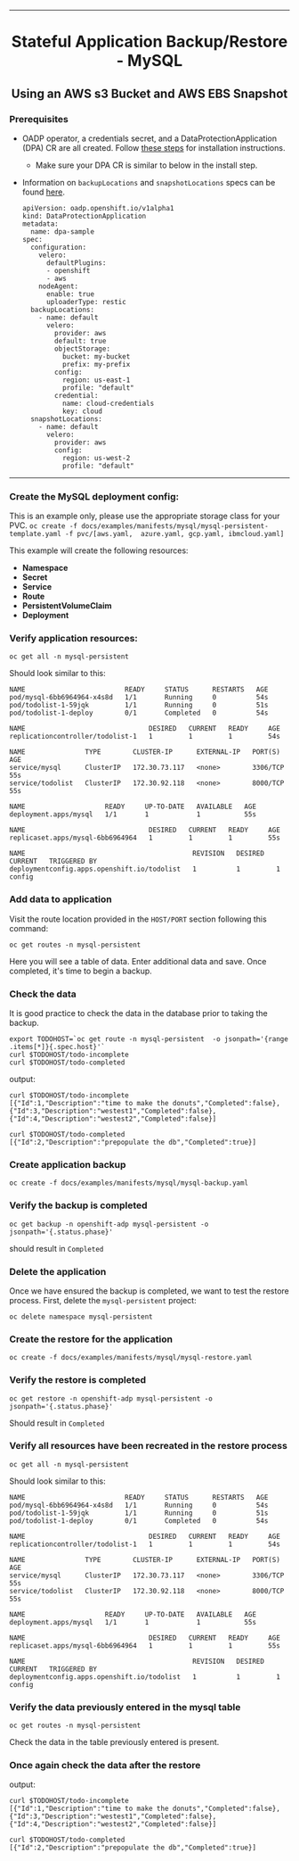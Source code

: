 <hr style="height:1px;border:none;color:#333;">
<h1 align="center">Stateful Application Backup/Restore - MySQL</h1>
<h2 align="center">Using an AWS s3 Bucket and AWS EBS Snapshot</h2>

### Prerequisites
* OADP operator, a credentials secret, and a DataProtectionApplication (DPA) CR
  are all created. Follow [these steps](/docs/install_olm.md) for installation instructions.

  - Make sure your DPA CR is similar to below in the install step.

* Information on `backupLocations` and `snapshotLocations` specs
  can be found [here](/docs/config/bsl_and_vsl.md).


    ```
    apiVersion: oadp.openshift.io/v1alpha1
    kind: DataProtectionApplication
    metadata:
      name: dpa-sample
    spec:
      configuration:
        velero:
          defaultPlugins:
          - openshift
          - aws
        nodeAgent:
          enable: true
          uploaderType: restic
      backupLocations:
        - name: default
          velero:
            provider: aws
            default: true
            objectStorage:
              bucket: my-bucket
              prefix: my-prefix
            config:
              region: us-east-1
              profile: "default"
            credential:
              name: cloud-credentials
              key: cloud
      snapshotLocations:
        - name: default
          velero:
            provider: aws
            config:
              region: us-west-2
              profile: "default"

    ```

<hr style="height:1px;border:none;color:#333;">

### Create the MySQL deployment config:

This is an example only, please use the appropriate storage class for your PVC.
`oc create -f docs/examples/manifests/mysql/mysql-persistent-template.yaml -f pvc/[aws.yaml,  azure.yaml, gcp.yaml, ibmcloud.yaml]`

This example will create the following resources:
* **Namespace**
* **Secret**
* **Service**
* **Route**
* **PersistentVolumeClaim**
* **Deployment**

### Verify application resources:

`oc get all -n mysql-persistent`

Should look similar to this:

```
NAME                         READY     STATUS      RESTARTS   AGE
pod/mysql-6bb6964964-x4s8d   1/1       Running     0          54s
pod/todolist-1-59jqk         1/1       Running     0          51s
pod/todolist-1-deploy        0/1       Completed   0          54s

NAME                               DESIRED   CURRENT   READY     AGE
replicationcontroller/todolist-1   1         1         1         54s

NAME               TYPE        CLUSTER-IP      EXTERNAL-IP   PORT(S)    AGE
service/mysql      ClusterIP   172.30.73.117   <none>        3306/TCP   55s
service/todolist   ClusterIP   172.30.92.118   <none>        8000/TCP   55s

NAME                    READY     UP-TO-DATE   AVAILABLE   AGE
deployment.apps/mysql   1/1       1            1           55s

NAME                               DESIRED   CURRENT   READY     AGE
replicaset.apps/mysql-6bb6964964   1         1         1         55s

NAME                                          REVISION   DESIRED   CURRENT   TRIGGERED BY
deploymentconfig.apps.openshift.io/todolist   1          1         1         config
```

### Add data to application

Visit the route location provided in the `HOST/PORT` section following this command:

`oc get routes -n mysql-persistent`

Here you will see a table of data. Enter additional data and save.
Once completed, it's time to begin a backup.

### Check the data
It is good practice to check the data in the database prior to taking the backup.
```
export TODOHOST=`oc get route -n mysql-persistent  -o jsonpath='{range .items[*]}{.spec.host}'`
curl $TODOHOST/todo-incomplete
curl $TODOHOST/todo-completed
```

output:
```
curl $TODOHOST/todo-incomplete
[{"Id":1,"Description":"time to make the donuts","Completed":false},{"Id":3,"Description":"westest1","Completed":false},{"Id":4,"Description":"westest2","Completed":false}]

curl $TODOHOST/todo-completed
[{"Id":2,"Description":"prepopulate the db","Completed":true}]
```

### Create application backup

`oc create -f docs/examples/manifests/mysql/mysql-backup.yaml`

### Verify the backup is completed

`oc get backup -n openshift-adp mysql-persistent -o jsonpath='{.status.phase}'`

should result in `Completed`

### Delete the application

Once we have ensured the backup is completed, we want to test the restore
process. First, delete the `mysql-persistent` project:

`oc delete namespace mysql-persistent`

### Create the restore for the application

`oc create -f docs/examples/manifests/mysql/mysql-restore.yaml`

### Verify the restore is completed

`oc get restore -n openshift-adp mysql-persistent -o jsonpath='{.status.phase}'`

Should result in `Completed`

### Verify all resources have been recreated in the restore process

`oc get all -n mysql-persistent`

Should look similar to this:

```
NAME                         READY     STATUS      RESTARTS   AGE
pod/mysql-6bb6964964-x4s8d   1/1       Running     0          54s
pod/todolist-1-59jqk         1/1       Running     0          51s
pod/todolist-1-deploy        0/1       Completed   0          54s

NAME                               DESIRED   CURRENT   READY     AGE
replicationcontroller/todolist-1   1         1         1         54s

NAME               TYPE        CLUSTER-IP      EXTERNAL-IP   PORT(S)    AGE
service/mysql      ClusterIP   172.30.73.117   <none>        3306/TCP   55s
service/todolist   ClusterIP   172.30.92.118   <none>        8000/TCP   55s

NAME                    READY     UP-TO-DATE   AVAILABLE   AGE
deployment.apps/mysql   1/1       1            1           55s

NAME                               DESIRED   CURRENT   READY     AGE
replicaset.apps/mysql-6bb6964964   1         1         1         55s

NAME                                          REVISION   DESIRED   CURRENT   TRIGGERED BY
deploymentconfig.apps.openshift.io/todolist   1          1         1         config
```

### Verify the data previously entered in the mysql table

`oc get routes -n mysql-persistent`

Check the data in the table previously entered is present.

### Once again check the data after the restore

output:
```
curl $TODOHOST/todo-incomplete
[{"Id":1,"Description":"time to make the donuts","Completed":false},{"Id":3,"Description":"westest1","Completed":false},{"Id":4,"Description":"westest2","Completed":false}]

curl $TODOHOST/todo-completed
[{"Id":2,"Description":"prepopulate the db","Completed":true}]
